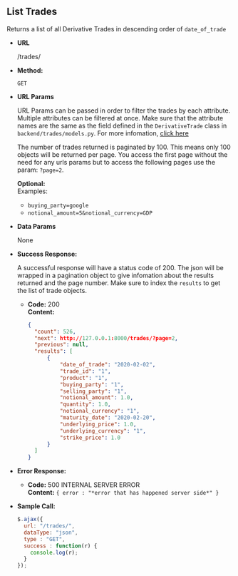 **List Trades**
----
  Returns a list of all Derivative Trades in descending order of `date_of_trade`

* **URL**

  /trades/

* **Method:**

  `GET`
  
*  **URL Params**

   URL Params can be passed in order to filter the trades by each attribute. Multiple attributes can be filtered at once.
   Make sure that the attribute names are the same as the field defined in the `DerivativeTrade` class in `backend/trades/models.py`.
   For more infomation, [click here](https://django-filter.readthedocs.io/en/latest/index.html)

   The number of trades returned is paginated by 100. This means only 100 objects will be returned per page. You access the first page without the need for any urls params but to access the following pages use the param: `?page=2`.

   **Optional:**
   <br />Examples:
   * `buying_party=google`
   * `notional_amount=5&notional_currency=GDP`

* **Data Params**

  None

* **Success Response:**
  
  A successful response will have a status code of 200. The json will be wrapped in a pagination object to give infomation about the results returned and the page number. Make sure to index the `results` to get the list of trade objects.

  * **Code:** 200 <br />
    **Content:** 
    ``` json
    {
      "count": 526,
      "next": http://127.0.0.1:8000/trades/?page=2,
      "previous": null,
      "results": [
          {
              "date_of_trade": "2020-02-02",
              "trade_id": "1",
              "product": "1",
              "buying_party": "1",
              "selling_party": "1",
              "notional_amount": 1.0,
              "quantity": 1.0,
              "notional_currency": "1",
              "maturity_date": "2020-02-20",
              "underlying_price": 1.0,
              "underlying_currency": "1",
              "strike_price": 1.0
          }
      ]
    }
    ```
 
* **Error Response:**

  * **Code:** 500 INTERNAL SERVER ERROR  <br />
    **Content:** `{ error : "*error that has happened server side*" }`

* **Sample Call:**

  ``` js    
  $.ajax({
    url: "/trades/",
    dataType: "json",
    type : "GET",
    success : function(r) {
      console.log(r);
    }
  });
  ```